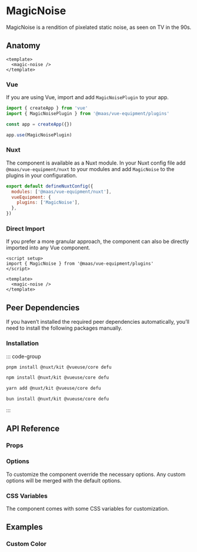 # MagicNoise

MagicNoise is a rendition of pixelated static noise, as seen on TV in the 90s.

<ComponentPreview src="./demo/DefaultDemo.vue" />

<!--@include: @/apps/docs/src/content/snippets/overview.md-->

## Anatomy

```vue
<template>
  <magic-noise />
</template>
```

<!--@include: @/apps/docs/src/content/snippets/installation.md-->

### Vue

If you are using Vue, import and add `MagicNoisePlugin` to your app.

```js
import { createApp } from 'vue'
import { MagicNoisePlugin } from '@maas/vue-equipment/plugins'

const app = createApp({})

app.use(MagicNoisePlugin)
```

### Nuxt

The component is available as a Nuxt module. In your Nuxt config file add `@maas/vue-equipment/nuxt` to your modules and add `MagicNoise` to the plugins in your configuration.

```js
export default defineNuxtConfig({
  modules: ['@maas/vue-equipment/nuxt'],
  vueEquipment: {
    plugins: ['MagicNoise'],
  },
})
```

### Direct Import

If you prefer a more granular approach, the component can also be directly imported into any Vue component.

```vue
<script setup>
import { MagicNoise } from '@maas/vue-equipment/plugins'
</script>

<template>
  <magic-noise />
</template>
```

## Peer Dependencies

If you haven’t installed the required peer dependencies automatically, you’ll need to install the following packages manually.

<ProseTable
  :columns="[
    { label: 'Package'},
  ]"
  :rows="[
    {
      items: [
        {
          label: '[@nuxt/kit](https://www.npmjs.com/package/@nuxt/kit)'
        }
      ]
    },
    {
      items: [
        {
          label: '[@vueuse/core](https://www.npmjs.com/package/@vueuse/core)'
        }
      ]
    },
    {
      items: [
        {
          label: '[defu](https://www.npmjs.com/package/defu)'
        }
      ]
    }
  ]"
/>

### Installation

::: code-group

```sh [pnpm]
pnpm install @nuxt/kit @vueuse/core defu
```

```sh [npm]
npm install @nuxt/kit @vueuse/core defu
```

```sh [yarn]
yarn add @nuxt/kit @vueuse/core defu
```

```sh [bun]
bun install @nuxt/kit @vueuse/core defu
```

:::

## API Reference

### Props

<ProseTable
  :columns="[
    { label: 'Prop' },
    { label: 'Type' },
    { label: 'Required' }
  ]"
  :rows="[
    {
      items: [
        {
          label: 'options',
          description: 'Refer to the [options table](#options) for details.'
        },
        {
          label: 'MagicNoiseOptions'
        },
        {
          label: 'false'
        }
      ]
    },
    {
      items: [
        {
          label: 'pause',
          description: 'Pause the noise animation.'
        },
        {
          label: 'boolean'
        },
        {
          label: 'false'
        }
      ]
    },
  ]"
/>

### Options

To customize the component override the necessary options. Any custom options will be merged with the default options.

<ProseTable
  :columns="[
    { label: 'Option' },
    { label: 'Type' },
    { label: 'Default' }
  ]"
  :rows="[
    {
      items: [
        {
          label: 'pixelSize',
          description: 'Update the pixel size.'
        },
        { 
          label: 'number'
        },
        { 
          label: '2'
        }
      ]
    },
    {
      items: [
        {
          label: 'tiles',
          description: 'For performance reasons, the component tiles the animation. To avoid artifacts, keep in mind the pixel size as well as the components dimensions when setting this option.'
        },
        { 
          label: 'number'
        },
        { 
          label: '32'
        }
      ]
    },
    {
      items: [
        {
          label: 'fps',
          description: 'Update the number of frames per second.'
        },
        { 
          label: 'number'
        },
        { 
          label: '12'
        }
      ]
    },
    {
      items: [
        {
          label: 'color',
          description: 'The foreground color of the noise. The background color can be changes with a [CSS variable](#css-variables).'
        },
        { 
          label: 'string'
        },
        { 
          label: 'white'
        }
      ]
    },
    {
      items: [
        {
          label: 'alpha',
          description: 'A boolean value indicating if the canvas should be drawn with a transparent backdrop. Setting this to true might slow rendering performance.'
        },
        { 
          label: 'boolean'
        },
        { 
          label: 'false'
        }
      ]
    },
    {
      items: [
        {
          label: 'alpha',
          description: 'Sets the [color space](https://developer.mozilla.org/en-US/docs/Web/API/HTMLCanvasElement/getContext#colorspace) of the noise.'
        },
        { 
          label: 'string',
          description: '\'srgb\' | \'muldisplay-p3tiple\''
        },
        { 
          label: 'srgb'
        }
      ]
    }
  ]"
/>

### CSS Variables

The component comes with some CSS variables for customization.

<ProseTable
  :columns="[
    { label: 'Variable' },
    { label: 'Default' }
  ]"
  :rows="[
    {
      items: [
        {
          label: '--magic-noise-background',
          description: 'Make sure to set `options.alpha` to `true`. Otherwise the background will not be visible.'
        },
        {
          label: '#000'
        }
      ]
    },
    {
      items: [
        {
          label: '--magic-noise-loading-background'
        },
        {
          label: '#000'
        }
      ]
    },
    {
      items: [
        {
          label: '--magic-noise-loading-transition'
        },
        {
          label: 'color 300ms ease, opacity 300ms ease'
        }
      ]
    }
  ]"
/>

## Examples

### Custom Color

<ComponentPreview src="./demo/CustomColor.vue" />
